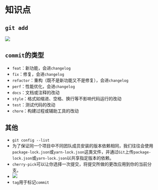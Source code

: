 # 知识点

## `git add`

![](/skill-blog/img/0046.jpg)

## `commit`的类型

- `feat`：新功能，会进`changelog`
- `fix`：修复，会进`changelog`
- `refactor`：重构（既不是新功能又不是修复），会进`changelog`
- `perf`：性能优化，会进`changelog`
- `docs`：文档或注释的改动
- `style`：格式如缩进、空格、换行等不影响代码运行的改动
- `test`：测试代码的改动
- `chore`：构建过程或辅助工具的改动

## 其他

- `git config --list`
- 为了保证同一个项目中不同团队成员安装的版本依赖相同，我们往往会使用`package-lock.json`或`yarn-lock.json`这类文件，并通过`Git`上传`package-lock.json`或`yarn-lock.json`以共享指定版本的依赖。
- `cherry-pick`可以让你选择一次提交，将提交所做的更改应用到你的当前分支。
- ![](/skill-blog/img/0073.png)
- `tag`用于标记`commit`
